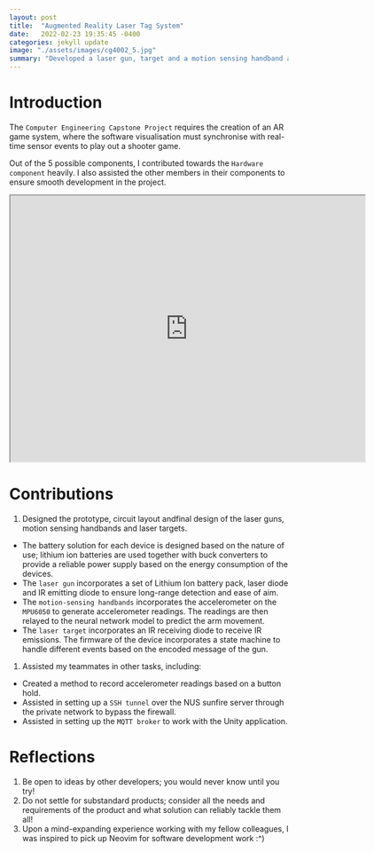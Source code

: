 ```yaml
---
layout: post
title:  "Augmented Reality Laser Tag System"
date:   2022-02-23 19:35:45 -0400
categories: jekyll update
image: "./assets/images/cg4002_5.jpg"
summary: "Developed a laser gun, target and a motion sensing handband as part of a large-scale AR physical game."
---
```

# Introduction

The `Computer Engineering Capstone Project` requires the creation of an AR game system, where the software visualisation must synchronise with real-time sensor events to play out a shooter game.

Out of the 5 possible components, I contributed towards the `Hardware component` heavily. I also assisted the other members in their components to ensure smooth development in the project.

<iframe src="https://drive.google.com/file/d/1791XbGgbsE5xFwCqnMUGLiSBpF7O42-Z/preview" width="640" height="480" allow="autoplay"></iframe>

# Contributions
1. Designed the prototype, circuit layout andfinal design of the laser guns, motion sensing handbands and laser targets. 
* The battery solution for each device is designed based on the nature of use; lithium ion batteries are used together with buck converters to provide a reliable power supply based on the energy consumption of the devices.
* The `laser gun` incorporates a set of Lithium Ion battery pack, laser diode and IR emitting diode to ensure long-range detection and ease of aim.
* The `motion-sensing handbands` incorporates the accelerometer on the `MPU6050` to generate accelerometer readings. The readings are then relayed to the neural network model to predict the arm movement.
* The `laser target` incorporates an IR receiving diode to receive IR emissions. The firmware of the device incorporates a state machine to handle different events based on the encoded message of the gun.
1. Assisted my teammates in other tasks, including:
* Created a method to record accelerometer readings based on a button hold.
* Assisted in setting up a `SSH tunnel` over the NUS sunfire server through the private network to bypass the firewall.
* Assisted in setting up the `MQTT broker` to work with the Unity application.

# Reflections
1. Be open to ideas by other developers; you would never know until you try!
1. Do not settle for substandard products; consider all the needs and requirements of the product and what solution can reliably tackle them all!
1. Upon a mind-expanding experience working with my fellow colleagues, I was inspired to pick up Neovim for software development work :^)






